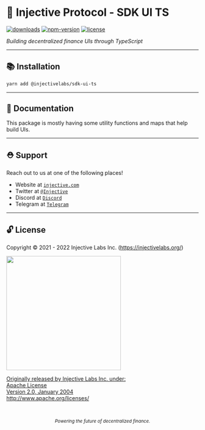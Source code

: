 # 🌟 Injective Protocol - SDK UI TS

[![downloads](https://img.shields.io/npm/dm/@injectivelabs/sdk-ui-ts.svg)](https://www.npmjs.com/package/@injectivelabs/sdk-ui-ts)
[![npm-version](https://img.shields.io/npm/v/@injectivelabs/sdk-ui-ts.svg)](https://www.npmjs.com/package/@injectivelabs/sdk-ui-ts)
[![license](https://img.shields.io/npm/l/express.svg)]()

_Building decentralized finance UIs through TypeScript_

---

## 📚 Installation

```bash
yarn add @injectivelabs/sdk-ui-ts
```

---

## 📖 Documentation

This package is mostly having some utility functions and maps that help build UIs.

---

## ⛑ Support

Reach out to us at one of the following places!

- Website at <a href="https://injective.com" target="_blank">`injective.com`</a>
- Twitter at <a href="https://twitter.com/Injective_" target="_blank">`@Injective`</a>
- Discord at <a href="https://discord.com/invite/NK4qdbv" target="_blank">`Discord`</a>
- Telegram at <a href="https://t.me/joininjective" target="_blank">`Telegram`</a>

---

## 🔓 License

Copyright © 2021 - 2022 Injective Labs Inc. (https://injectivelabs.org/)

<a href="https://iili.io/mNneZN.md.png"><img src="https://iili.io/mNneZN.md.png" style="width: 300px; max-width: 100%; height: auto" />

Originally released by Injective Labs Inc. under: <br />
Apache License <br />
Version 2.0, January 2004 <br />
http://www.apache.org/licenses/


<p>&nbsp;</p>
<div align="center">
  <sub><em>Powering the future of decentralized finance.</em></sub>
</div>
